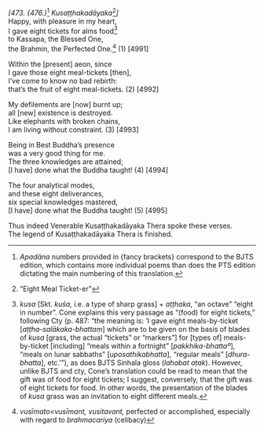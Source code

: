 *\[473. {476.}*[^1] *Kusaṭṭhakadāyaka*[^2]*\]*  
Happy, with pleasure in my heart,  
I gave eight tickets for alms food[^3]  
to Kassapa, the Blessed One,  
the Brahmin, the Perfected One.[^4] (1) \[4991\]

Within the \[present\] aeon, since  
I gave those eight meal-tickets \[then\],  
I’ve come to know no bad rebirth:  
that’s the fruit of eight meal-tickets. (2) \[4992\]

My defilements are \[now\] burnt up;  
all \[new\] existence is destroyed.  
Like elephants with broken chains,  
I am living without constraint. (3) \[4993\]

Being in Best Buddha’s presence  
was a very good thing for me.  
The three knowledges are attained;  
\[I have\] done what the Buddha taught! (4) \[4994\]

The four analytical modes,  
and these eight deliverances,  
six special knowledges mastered,  
\[I have\] done what the Buddha taught! (5) \[4995\]

Thus indeed Venerable Kusaṭṭhakadāyaka Thera spoke these verses.  
The legend of Kusaṭṭhakadāyaka Thera is finished.  
[^1]: *Apadāna* numbers provided in {fancy brackets} correspond to the
    BJTS edition, which contains more individual poems than does the PTS
    edition dictating the main numbering of this translation.  
[^2]: “Eight Meal Ticket-er”  
[^3]: *kusa* \[Skt. *kuśa,* i.e. a type of sharp grass\] + *aṭṭhaka*,
    “an octave” “eight in number”. Cone explains this very passage as
    “(food) for eight tickets,” following Cty (p. 487: “the meaning is:
    ‘I gave eight meals-by-ticket \[*aṭṭha-salākaka-bhattaṃ*\] which are
    to be given on the basis of blades of *kusa* \[grass, the actual
    “tickets” or “markers”\] for \[types of\] meals-by-ticket
    \[including\] “meals within a fortnight” \[*pakkhika-bhattaº*\],
    “meals on lunar sabbaths” \[*uposathikabhatta*\], “regular meals”
    \[*dhura-bhatta*\], etc.’”), as does BJTS Sinhala gloss (*lahabat
    aṭak*). However, unlike BJTS and cty, Cone’s translation could be
    read to mean that the gift was of food for eight tickets; I suggest,
    conversely, that the gift was of eight tickets for food. In other
    words, the presentation of the blades of *kusa* grass was an
    invitation to eight different meals.  
[^4]: *vusīmato&lt;vusīmant, vusitavant,* perfected or accomplished,
    especially with regard to *brahmacariya* (celibacy)
